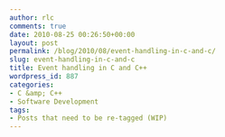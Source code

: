 ```yaml
---
author: rlc
comments: true
date: 2010-08-25 00:26:50+00:00
layout: post
permalink: /blog/2010/08/event-handling-in-c-and-c/
slug: event-handling-in-c-and-c
title: Event handling in C and C++
wordpress_id: 887
categories:
- C &amp; C++
- Software Development
tags:
- Posts that need to be re-tagged (WIP)
---
```


